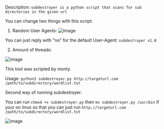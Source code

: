 Description: `subdestroyer is a python script that scans for sub directories in the given url`

You can change two things with this script:
1. Random User Agents:
![image](https://github.com/mxntysec/subdestroyer/assets/166342298/038bc080-04e4-41f1-baab-fbd8bba40886)

You can just reply with "no" for the default User-Agent: `subdestroyer v1.0`

2. Amount of threads:

![image](https://github.com/mxntysec/subdestroyer/assets/166342298/3d85c7d9-40bf-412b-9629-bdccdaccf00a)

This tool was scripted by mxnty.

Usage: `python3 subdestroyer.py http://targeturl.com /path/to/subdirectory/wordlist.txt`

Second way of running subdestroyer:

You can run `chmod +x subdestroyer.py` then `mv subdestroyer.py /usr/bin` if your on linux so that you can just run `http://targeturl.com /path/to/subdirectory/wordlist.txt`

![image](https://github.com/mxntysec/subdestroyer/assets/166342298/712d7062-0737-4683-88e7-7ec582c9443d)
